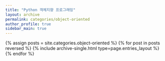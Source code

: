 ```yaml
---
title: "Python 객체지향 프로그래밍"
layout: archive
permalink: categories/object-oriented
author_profile: true
sidebar_main: true
---
```



{% assign posts = site.categories.object-oriented %}
{% for post in posts reversed %} {% include archive-single.html type=page.entries_layout %} {% endfor %}